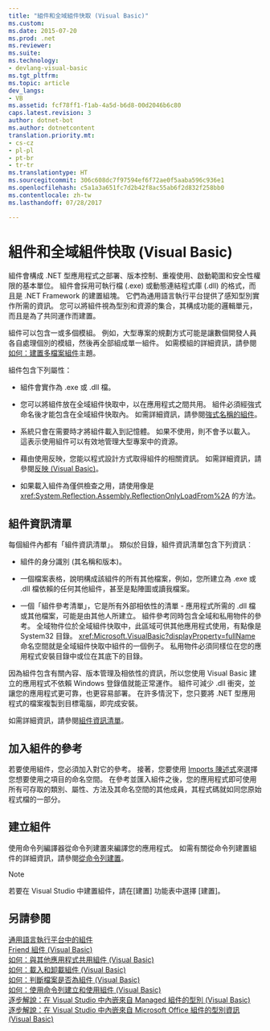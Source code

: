 ```yaml
---
title: "組件和全域組件快取 (Visual Basic)"
ms.custom: 
ms.date: 2015-07-20
ms.prod: .net
ms.reviewer: 
ms.suite: 
ms.technology:
- devlang-visual-basic
ms.tgt_pltfrm: 
ms.topic: article
dev_langs:
- VB
ms.assetid: fcf78ff1-f1ab-4a5d-b6d8-00d2046b6c80
caps.latest.revision: 3
author: dotnet-bot
ms.author: dotnetcontent
translation.priority.mt:
- cs-cz
- pl-pl
- pt-br
- tr-tr
ms.translationtype: HT
ms.sourcegitcommit: 306c608dc7f97594ef6f72ae0f5aaba596c936e1
ms.openlocfilehash: c5a1a3a651fc7d2b42f8ac55ab6f2d832f258bb0
ms.contentlocale: zh-tw
ms.lasthandoff: 07/28/2017

---
```

# <a name="assemblies-and-the-global-assembly-cache-visual-basic"></a>組件和全域組件快取 (Visual Basic)
組件會構成 .NET 型應用程式之部署、版本控制、重複使用、啟動範圍和安全性權限的基本單位。 組件會採用可執行檔 (.exe) 或動態連結程式庫 (.dll) 的格式，而且是 .NET Framework 的建置組塊。 它們為通用語言執行平台提供了感知型別實作所需的資訊。 您可以將組件視為型別和資源的集合，其構成功能的邏輯單元，而且是為了共同運作而建置。  
  
 組件可以包含一或多個模組。 例如，大型專案的規劃方式可能是讓數個開發人員各自處理個別的模組，然後再全部組成單一組件。 如需模組的詳細資訊，請參閱[如何：建置多檔案組件](https://msdn.microsoft.com/library/226t7yxe)主題。  
  
 組件包含下列屬性：  
  
-   組件會實作為 .exe 或 .dll 檔。  
  
-   您可以將組件放在全域組件快取中，以在應用程式之間共用。 組件必須經強式命名後才能包含在全域組件快取內。 如需詳細資訊，請參閱[強式名稱的組件](https://msdn.microsoft.com/library/wd40t7ad)。  
  
-   系統只會在需要時才將組件載入到記憶體。 如果不使用，則不會予以載入。 這表示使用組件可以有效地管理大型專案中的資源。  
  
-   藉由使用反映，您能以程式設計方式取得組件的相關資訊。 如需詳細資訊，請參閱[反映 (Visual Basic)](../../../../visual-basic/programming-guide/concepts/reflection.md)。  
  
-   如果載入組件為僅供檢查之用，請使用像是 <xref:System.Reflection.Assembly.ReflectionOnlyLoadFrom%2A> 的方法。  
  
## <a name="assembly-manifest"></a>組件資訊清單  
 每個組件內都有「組件資訊清單」。 類似於目錄，組件資訊清單包含下列資訊︰  
  
-   組件的身分識別 (其名稱和版本)。  
  
-   一個檔案表格，說明構成該組件的所有其他檔案，例如，您所建立為 .exe 或 .dll 檔依賴的任何其他組件，甚至是點陣圖或讀我檔案。  
  
-   一個「組件參考清單」，它是所有外部相依性的清單 - 應用程式所需的 .dll 檔或其他檔案，可能是由其他人所建立。 組件參考同時包含全域和私用物件的參考。 全域物件位於全域組件快取中，此區域可供其他應用程式使用，有點像是 System32 目錄。 <xref:Microsoft.VisualBasic?displayProperty=fullName> 命名空間就是全域組件快取中組件的一個例子。 私用物件必須同樣位在您的應用程式安裝目錄中或位在其底下的目錄。  
  
 因為組件包含有關內容、版本管理及相依性的資訊，所以您使用 Visual Basic 建立的應用程式不依賴 Windows 登錄值就能正常運作。 組件可減少 .dll 衝突，並讓您的應用程式更可靠，也更容易部署。 在許多情況下，您只要將 .NET 型應用程式的檔案複製到目標電腦，即完成安裝。  
  
 如需詳細資訊，請參閱[組件資訊清單](https://msdn.microsoft.com/library/1w45z383)。  
  
## <a name="adding-a-reference-to-an-assembly"></a>加入組件的參考  
 若要使用組件，您必須加入對它的參考。 接著，您要使用 [Imports 陳述式](../../../../visual-basic/language-reference/statements/imports-statement-net-namespace-and-type.md)來選擇您想要使用之項目的命名空間。 在參考並匯入組件之後，您的應用程式即可使用所有可存取的類別、屬性、方法及其命名空間的其他成員，其程式碼就如同您原始程式檔的一部分。  
  
## <a name="creating-an-assembly"></a>建立組件  
 使用命令列編譯器從命令列建置來編譯您的應用程式。 如需有關從命令列建置組件的詳細資訊，請參閱[從命令列建置](../../../../visual-basic/reference/command-line-compiler/building-from-the-command-line.md)。  
  
> [!NOTE]
>  若要在 Visual Studio 中建置組件，請在[建置] 功能表中選擇 [建置]。  
  
## <a name="see-also"></a>另請參閱  
 [通用語言執行平台中的組件](https://msdn.microsoft.com/library/k3677y81)   
 [Friend 組件 (Visual Basic)](friend-assemblies.md)   
 [如何：與其他應用程式共用組件 (Visual Basic)](how-to-share-an-assembly-with-other-applications.md)   
 [如何：載入和卸載組件 (Visual Basic)](how-to-load-and-unload-assemblies.md)   
 [如何：判斷檔案是否為組件 (Visual Basic)](how-to-determine-if-a-file-is-an-assembly.md)   
 [如何：使用命令列建立和使用組件 (Visual Basic)](how-to-create-and-use-assemblies-using-the-command-line.md)   
 [逐步解說：在 Visual Studio 中內嵌來自 Managed 組件的型別 (Visual Basic)](walkthrough-embedding-types-from-managed-assemblies-in-vs.md)   
 [逐步解說：在 Visual Studio 中內嵌來自 Microsoft Office 組件的型別資訊 (Visual Basic)](walkthrough-embedding-type-information-from-microsoft-office-assemblies-in-vs.md)

